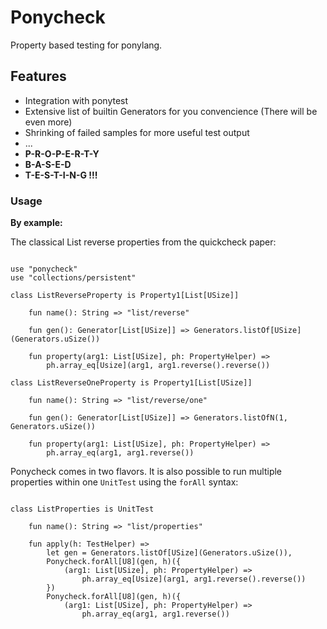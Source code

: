 # Ponycheck

Property based testing for ponylang.

## Features

* Integration with ponytest
* Extensive list of builtin Generators for you convencience (There will be even more)
* Shrinking of failed samples for more useful test output
* ...
* **P-R-O-P-E-R-T-Y**
* **B-A-S-E-D**
* **T-E-S-T-I-N-G !!!**


### Usage 

**By example:**

The classical List reverse properties from the quickcheck paper:

```pony

use "ponycheck"
use "collections/persistent"

class ListReverseProperty is Property1[List[USize]]
    
    fun name(): String => "list/reverse"

    fun gen(): Generator[List[USize]] => Generators.listOf[USize](Generators.uSize())
    
    fun property(arg1: List[USize], ph: PropertyHelper) =>
        ph.array_eq[Usize](arg1, arg1.reverse().reverse())

class ListReverseOneProperty is Property1[List[USize]]

    fun name(): String => "list/reverse/one"

    fun gen(): Generator[List[USize]] => Generators.listOfN(1, Generators.uSize())

    fun property(arg1: List[USize], ph: PropertyHelper) =>
        ph.array_eq(arg1, arg1.reverse())
```

Ponycheck comes in two flavors. It is also possible to run multiple properties 
within one ``UnitTest`` using the ``forAll`` syntax:

```pony

class ListProperties is UnitTest

    fun name(): String => "list/properties"

    fun apply(h: TestHelper) =>
        let gen = Generators.listOf[USize](Generators.uSize()),
        Ponycheck.forAll[U8](gen, h)({
            (arg1: List[USize], ph: PropertyHelper) =>
                ph.array_eq[Usize](arg1, arg1.reverse().reverse())
        })
        Ponycheck.forAll[U8](gen, h)({
            (arg1: List[USize], ph: PropertyHelper) =>
                ph.array_eq(arg1, arg1.reverse())

```

